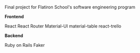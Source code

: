 Final project for Flatiron School's software engineering program


**Frontend**

React
React Router
Material-UI
material-table
react-trello


**Backend**

Ruby on Rails
Faker